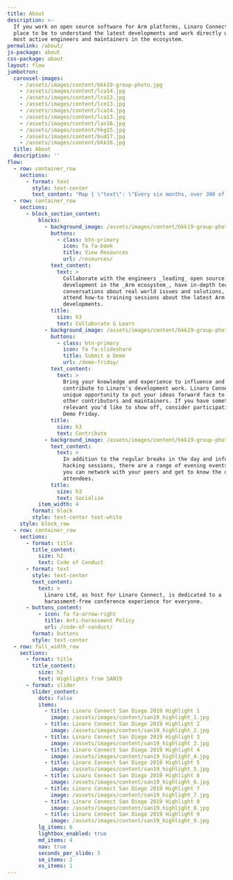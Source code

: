 ```yaml
---
title: About
description: >-
  If you work on open source software for Arm platforms, Linaro Connect is the
  place to be to understand the latest developments and work directly with the
  most active engineers and maintainers in the ecosystem.
permalink: /about/
js-package: about
css-package: about
layout: flow
jumbotron:
  carousel-images:
    - /assets/images/content/bkk19-group-photo.jpg
    - /assets/images/content/lcu14.jpg
    - /assets/images/content/lcu13.jpg
    - /assets/images/content/lce13.jpg
    - /assets/images/content/lca14.jpg
    - /assets/images/content/lca13.jpg
    - /assets/images/content/las16.jpg
    - /assets/images/content/hkg15.jpg
    - /assets/images/content/bud17.jpg
    - /assets/images/content/bkk16.jpg
  title: About
  description: ''
flow:
  - row: container_row
    sections:
      - format: text
        style: text-center
        text_content: "Map { \"text\": \"Every six months, over 300 of the world's leading open source engineers working on Arm get together for a full week of engineering sessions and hacking at Linaro Connect. To view slides or videos from the keynotes and sessions from previous Connects, please go to our\_[Resources page](https://connect.linaro.org/resources/).\\n\" }"
  - row: container_row
    sections:
      - block_section_content:
          blocks:
            - background_image: /assets/images/content/bkk19-group-photo.jpg
              buttons:
                - class: btn-primary
                  icon: fa fa-book
                  title: View Resources
                  url: /resources/
              text_content:
                text: >
                  Collaborate with the engineers _leading_ open source software
                  development in the _Arm ecosystem_, have in-depth technical
                  conversations about real world issues and solutions, and
                  attend how-to training sessions about the latest Arm software
                  developments.
              title:
                size: h3
                text: Collaborate & Learn
            - background_image: /assets/images/content/bkk19-group-photo.jpg
              buttons:
                - class: btn-primary
                  icon: fa fa-slideshare
                  title: Submit a Demo
                  url: /demo-friday/
              text_content:
                text: >
                  Bring your knowledge and experience to influence and
                  contribute to Linaro's development work. Linaro Connect is a
                  unique opportunity to put your ideas forward face to face with
                  other contributors and maintainers. If you have something
                  relevant you'd like to show off, consider participating in
                  Demo Friday.
              title:
                size: h3
                text: Contribute
            - background_image: /assets/images/content/bkk19-group-photo.jpg
              text_content:
                text: >
                  In addition to the regular breaks in the day and informal
                  hacking sessions, there are a range of evening events at which
                  you can network with your peers and get to know the other
                  attendees.
              title:
                size: h3
                text: Socialize
          item_width: 4
        format: block
        style: text-center text-white
    style: block_row
  - row: container_row
    sections:
      - format: title
        title_content:
          size: h2
          text: Code of Conduct
      - format: text
        style: text-center
        text_content:
          text: >
            Linaro Ltd, as host for Linaro Connect, is dedicated to a
            harassment-free conference experience for everyone.
      - buttons_content:
          - icon: fa fa-arrow-right
            title: Anti-harassment Policy
            url: /code-of-conduct/
        format: buttons
        style: text-center
  - row: full_width_row
    sections:
      - format: title
        title_content:
          size: h2
          text: Highlights from SAN19
      - format: slider
        slider_content:
          dots: false
          items:
            - title: Linaro Connect San Diego 2019 Highlight 1
              image: /assets/images/content/san19_highlight_1.jpg
            - title: Linaro Connect San Diego 2019 Highlight 2
              image: /assets/images/content/san19_highlight_2.jpg
            - title: Linaro Connect San Diego 2019 Highlight 3
              image: /assets/images/content/san19_highlight_3.jpg
            - title: Linaro Connect San Diego 2019 Highlight 4
              image: /assets/images/content/san19_highlight_4.jpg
            - title: Linaro Connect San Diego 2019 Highlight 5
              image: /assets/images/content/san19_highlight_5.jpg
            - title: Linaro Connect San Diego 2019 Highlight 6
              image: /assets/images/content/san19_highlight_6.jpg
            - title: Linaro Connect San Diego 2019 Highlight 7
              image: /assets/images/content/san19_highlight_7.jpg
            - title: Linaro Connect San Diego 2019 Highlight 8
              image: /assets/images/content/san19_highlight_8.jpg
            - title: Linaro Connect San Diego 2019 Highlight 9
              image: /assets/images/content/san19_highlight_9.jpg
          lg_items: 6
          lightbox_enabled: true
          md_items: 4
          nav: true
          seconds_per_slide: 5
          sm_items: 2
          xs_items: 1
---
```


